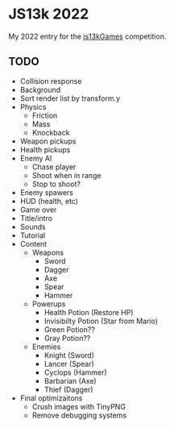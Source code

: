 # JS13k 2022

My 2022 entry for the [js13kGames](https://js13kgames.com) competition.

## TODO

- Collision response
- Background
- Sort render list by transform.y
- Physics
  - Friction
  - Mass
  - Knockback
- Weapon pickups
- Health pickups
- Enemy AI
  - Chase player
  - Shoot when in range
  - Stop to shoot?
- Enemy spawers
- HUD (health, etc)
- Game over
- Title/intro
- Sounds
- Tutorial
- Content
  - Weapons
    - Sword
    - Dagger
    - Axe
    - Spear
    - Hammer
  - Powerups
    - Health Potion (Restore HP)
    - Invisibilty Potion (Star from Mario)
    - Green Potion??
    - Gray Potion??
  - Enemies
    - Knight (Sword)
    - Lancer (Spear)
    - Cyclops (Hammer)
    - Barbarian (Axe)
    - Thief (Dagger)
- Final optimizaitons
  - Crush images with TinyPNG
  - Remove debugging systems
